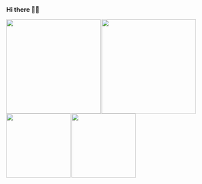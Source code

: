 ### Hi there 👋😄

<!--
**amritendunath/amritendunath** is a ✨ _special_ ✨ repository because its `README.md` (this file) appears on your GitHub profile.

Here are some ideas to get you started:

- 🔭 I’m currently working on ...
- 🌱 I’m currently learning ...
- 👯 I’m looking to collaborate on ...
- 🤔 I’m looking for help with ...
- 💬 Ask me about ...
- 📫 How to reach me: ...
- 😄 Pronouns: ...
- ⚡ Fun fact: ...
-->
<a>
  <img height=250 align="left" src="https://leetcard.jacoblin.cool/amritendunath?ext=heatmap"/>

</a>
<a>
    <img height=250 align="center" src="https://codeforces-readme-stats.vercel.app/api/card?username=amritendunath"/>
</a>

<a href="https://github.com/amritendunath/github-readme-stats">
  <img height="170" align="left" src="https://github-readme-stats.vercel.app/api?username=amritendunath&show_icons=true&theme=transparent"/>
</a>
<a href="https://github.com/amritendunath/github-readme-stats">
  <img height=170 align="center" src="https://github-readme-stats.vercel.app/api/top-langs?username=amritendunath&layout=compact&langs_count=8&card_width=320&theme=transparent" />
</a>
